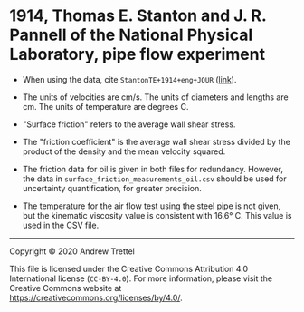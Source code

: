 # 1914, Thomas E. Stanton and J. R. Pannell of the National Physical Laboratory, pipe flow experiment

- When using the data, cite `StantonTE+1914+eng+JOUR`
  ([link](https://doi.org/10.1098/rsta.1914.0016)).

- The units of velocities are cm/s.  The units of diameters and lengths are cm.
  The units of temperature are degrees C.

- "Surface friction" refers to the average wall shear stress.

- The "friction coefficient" is the average wall shear stress divided by the
  product of the density and the mean velocity squared.

- The friction data for oil is given in both files for redundancy.  However,
  the data in `surface_friction_measurements_oil.csv` should be used for
  uncertainty quantification, for greater precision.

- The temperature for the air flow test using the steel pipe is not given, but
  the kinematic viscosity value is consistent with 16.6° C.  This value is used
  in the CSV file.

-------------------------------------------------------------------------------

Copyright © 2020 Andrew Trettel

This file is licensed under the Creative Commons Attribution 4.0 International
license (`CC-BY-4.0`).  For more information, please visit the Creative Commons
website at <https://creativecommons.org/licenses/by/4.0/>.
